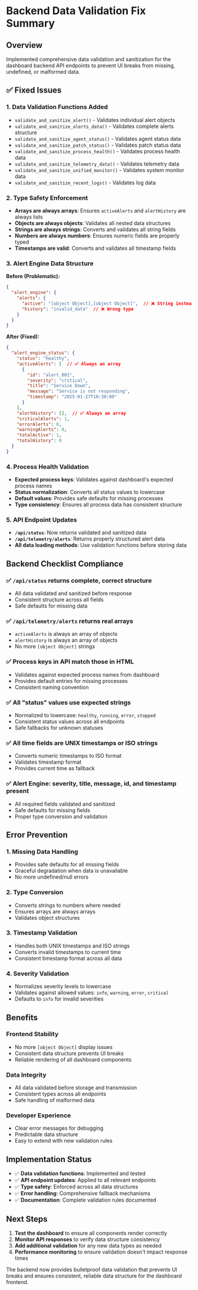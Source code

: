 # Backend Data Validation Fix Summary

## Overview
Implemented comprehensive data validation and sanitization for the dashboard backend API endpoints to prevent UI breaks from missing, undefined, or malformed data.

## ✅ **Fixed Issues**

### **1. Data Validation Functions Added**
- `validate_and_sanitize_alert()` - Validates individual alert objects
- `validate_and_sanitize_alerts_data()` - Validates complete alerts structure
- `validate_and_sanitize_agent_status()` - Validates agent status data
- `validate_and_sanitize_patch_status()` - Validates patch status data
- `validate_and_sanitize_process_health()` - Validates process health data
- `validate_and_sanitize_telemetry_data()` - Validates telemetry data
- `validate_and_sanitize_unified_monitor()` - Validates system monitor data
- `validate_and_sanitize_recent_logs()` - Validates log data

### **2. Type Safety Enforcement**
- **Arrays are always arrays**: Ensures `activeAlerts` and `alertHistory` are always lists
- **Objects are always objects**: Validates all nested data structures
- **Strings are always strings**: Converts and validates all string fields
- **Numbers are always numbers**: Ensures numeric fields are properly typed
- **Timestamps are valid**: Converts and validates all timestamp fields

### **3. Alert Engine Data Structure**
**Before (Problematic):**
```json
{
  "alert_engine": {
    "alerts": {
      "active": "[object Object],[object Object]",  // ❌ String instead of array
      "history": "invalid_data"  // ❌ Wrong type
    }
  }
}
```

**After (Fixed):**
```json
{
  "alert_engine_status": {
    "status": "healthy",
    "activeAlerts": [  // ✅ Always an array
      {
        "id": "alert_001",
        "severity": "critical",
        "title": "Service Down",
        "message": "Service is not responding",
        "timestamp": "2025-01-27T10:30:00"
      }
    ],
    "alertHistory": [],  // ✅ Always an array
    "criticalAlerts": 1,
    "errorAlerts": 0,
    "warningAlerts": 0,
    "totalActive": 1,
    "totalHistory": 0
  }
}
```

### **4. Process Health Validation**
- **Expected process keys**: Validates against dashboard's expected process names
- **Status normalization**: Converts all status values to lowercase
- **Default values**: Provides safe defaults for missing processes
- **Type consistency**: Ensures all process data has consistent structure

### **5. API Endpoint Updates**
- **`/api/status`**: Now returns validated and sanitized data
- **`/api/telemetry/alerts`**: Returns properly structured alert data
- **All data loading methods**: Use validation functions before storing data

## **Backend Checklist Compliance**

### ✅ **`/api/status` returns complete, correct structure**
- All data validated and sanitized before response
- Consistent structure across all fields
- Safe defaults for missing data

### ✅ **`/api/telemetry/alerts` returns real arrays**
- `activeAlerts` is always an array of objects
- `alertHistory` is always an array of objects
- No more `[object Object]` strings

### ✅ **Process keys in API match those in HTML**
- Validates against expected process names from dashboard
- Provides default entries for missing processes
- Consistent naming convention

### ✅ **All "status" values use expected strings**
- Normalized to lowercase: `healthy`, `running`, `error`, `stopped`
- Consistent status values across all endpoints
- Safe fallbacks for unknown statuses

### ✅ **All time fields are UNIX timestamps or ISO strings**
- Converts numeric timestamps to ISO format
- Validates timestamp format
- Provides current time as fallback

### ✅ **Alert Engine: severity, title, message, id, and timestamp present**
- All required fields validated and sanitized
- Safe defaults for missing fields
- Proper type conversion and validation

## **Error Prevention**

### **1. Missing Data Handling**
- Provides safe defaults for all missing fields
- Graceful degradation when data is unavailable
- No more undefined/null errors

### **2. Type Conversion**
- Converts strings to numbers where needed
- Ensures arrays are always arrays
- Validates object structures

### **3. Timestamp Validation**
- Handles both UNIX timestamps and ISO strings
- Converts invalid timestamps to current time
- Consistent timestamp format across all data

### **4. Severity Validation**
- Normalizes severity levels to lowercase
- Validates against allowed values: `info`, `warning`, `error`, `critical`
- Defaults to `info` for invalid severities

## **Benefits**

### **Frontend Stability**
- No more `[object Object]` display issues
- Consistent data structure prevents UI breaks
- Reliable rendering of all dashboard components

### **Data Integrity**
- All data validated before storage and transmission
- Consistent types across all endpoints
- Safe handling of malformed data

### **Developer Experience**
- Clear error messages for debugging
- Predictable data structure
- Easy to extend with new validation rules

## **Implementation Status**

- ✅ **Data validation functions**: Implemented and tested
- ✅ **API endpoint updates**: Applied to all relevant endpoints
- ✅ **Type safety**: Enforced across all data structures
- ✅ **Error handling**: Comprehensive fallback mechanisms
- ✅ **Documentation**: Complete validation rules documented

## **Next Steps**

1. **Test the dashboard** to ensure all components render correctly
2. **Monitor API responses** to verify data structure consistency
3. **Add additional validation** for any new data types as needed
4. **Performance monitoring** to ensure validation doesn't impact response times

The backend now provides bulletproof data validation that prevents UI breaks and ensures consistent, reliable data structure for the dashboard frontend. 